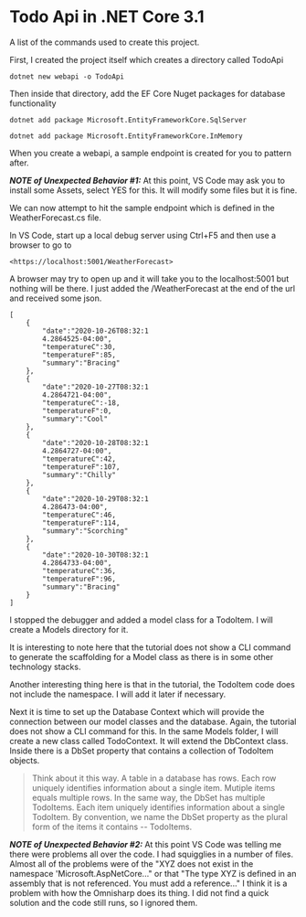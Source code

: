 # Todo Api in .NET Core 3.1

A list of the commands used to create this project.

First, I created the project itself which creates a directory called TodoApi

    dotnet new webapi -o TodoApi

Then inside that directory, add the EF Core Nuget packages for database functionality

    dotnet add package Microsoft.EntityFrameworkCore.SqlServer
    
    dotnet add package Microsoft.EntityFrameworkCore.InMemory

When you create a webapi, a sample endpoint is created for you to pattern after.  

_**NOTE of Unexpected Behavior #1:**_ At this point, VS Code may ask you to install some Assets, select YES for this. It will modify some files but it is fine.

We can now attempt to hit the sample endpoint which is defined in the WeatherForecast.cs file.

In VS Code, start up a local debug server using Ctrl+F5 and then use a browser to go to

    <https://localhost:5001/WeatherForecast>

A browser may try to open up and it will take you to the localhost:5001 but nothing will be there.  I just added the /WeatherForecast at the end of the url and received some json.

    [
        {
            "date":"2020-10-26T08:32:1
            4.2864525-04:00",
            "temperatureC":30,
            "temperatureF":85,
            "summary":"Bracing"
        },
        {
            "date":"2020-10-27T08:32:1
            4.2864721-04:00",
            "temperatureC":-18,
            "temperatureF":0,
            "summary":"Cool"
        },
        {
            "date":"2020-10-28T08:32:1
            4.2864727-04:00",
            "temperatureC":42,
            "temperatureF":107,
            "summary":"Chilly"
        },
        {
            "date":"2020-10-29T08:32:1
            4.286473-04:00",
            "temperatureC":46,
            "temperatureF":114,
            "summary":"Scorching"
        },
        {
            "date":"2020-10-30T08:32:1
            4.2864733-04:00",
            "temperatureC":36,
            "temperatureF":96,
            "summary":"Bracing"
        }
    ]

I stopped the debugger and added a model class for a TodoItem.  I will create a Models directory for it.

It is interesting to note here that the tutorial does not show a CLI command to generate the scaffolding for a Model class as there is in some other technology stacks.

Another interesting thing here is that in the tutorial, the TodoItem code does not include the namespace.  I will add it later if necessary.

Next it is time to set up the Database Context which will provide the connection between our model classes and the database.  Again, the tutorial does not show a CLI command for this.  In the same Models folder, I will create a new class called TodoContext. It will extend the DbContext class.  Inside there is a DbSet property that contains a collection of TodoItem objects.

>Think about it this way. A table in a database has rows.  Each row uniquely identifies information about a single item.  Mutiple items equals multiple rows.  In the same way, the DbSet has multiple TodoItems. Each item uniquely identifies information about a single TodoItem.  By convention, we name the DbSet property as the plural form of the items it contains -- TodoItems.

_**NOTE of Unexpected Behavior #2:**_ At this point VS Code was telling me there were problems all over the code. I had squigglies in a number of files.  Almost all of the problems were of the "XYZ does not exist in the namespace 'Microsoft.AspNetCore..." or that "The type XYZ is defined in an assembly that is not referenced. You must add a reference..."  I think it is a problem with how the Omnisharp does its thing.  I did not find a quick solution and the code still runs, so I ignored them.

